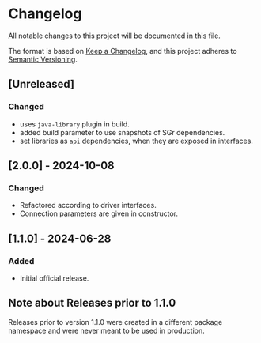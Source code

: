 # Changelog

All notable changes to this project will be documented in this file.

The format is based on [Keep a Changelog](https://keepachangelog.com/en/1.1.0/),
and this project adheres to [Semantic Versioning](https://semver.org/spec/v2.0.0.html).

## [Unreleased]

### Changed

- uses `java-library` plugin in build.
- added build parameter to use snapshots of SGr dependencies.
- set libraries as `api` dependencies, when they are exposed in interfaces.


## [2.0.0] - 2024-10-08

### Changed

- Refactored according to driver interfaces.
- Connection parameters are given in constructor.


## [1.1.0] - 2024-06-28

### Added

- Initial official release.


## Note about Releases prior to 1.1.0

Releases prior to version 1.1.0 were created in a different package namespace
and were never meant to be used in production.
